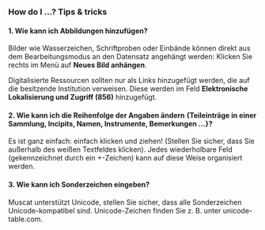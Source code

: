 ### How do I ...? Tips & tricks

#### 1. Wie kann ich Abbildungen hinzufügen?
Bilder wie Wasserzeichen, Schriftproben oder Einbände können direkt aus dem Bearbeitungsmodus an den Datensatz angehängt werden: Klicken Sie rechts im Menü auf **Neues Bild anhängen**.

Digitalisierte Ressourcen sollten nur als Links hinzugefügt werden, die auf die besitzende Institution verweisen. Diese werden im Feld **Elektronische Lokalisierung und Zugriff (856)** hinzugefügt.

#### 2. Wie kann ich die Reihenfolge der Angaben ändern {Teileinträge in einer Sammlung, Incipits, Namen, Instrumente, Bemerkungen ...}?
Es ist ganz einfach: einfach klicken und ziehen! (Stellen Sie sicher, dass Sie außerhalb des weißen Textfeldes klicken). Jedes wiederholbare Feld (gekennzeichnet durch ein +-Zeichen) kann auf diese Weise organisiert werden.

#### 3. Wie kann ich Sonderzeichen eingeben?
Muscat unterstützt Unicode, stellen Sie sicher, dass alle Sonderzeichen Unicode-kompatibel sind. Unicode-Zeichen finden Sie z. B. unter unicode-table.com.
